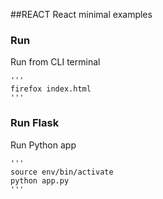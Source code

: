 ##REACT
   React minimal examples

### Run 
   Run from CLI terminal

    '''
    firefox index.html
    '''

### Run Flask
   Run Python app

    '''
    source env/bin/activate
    python app.py    
    '''